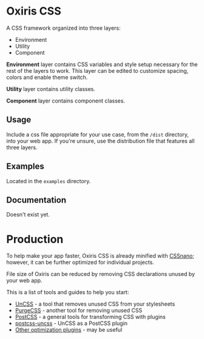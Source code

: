 # Oxiris CSS

A CSS framework organized into three layers:

- Environment
- Utility
- Component

**Environment** layer contains CSS variables and style setup necessary for the rest of the layers to work. This layer can be edited to customize spacing, colors and enable theme switch.

**Utility** layer contains utility classes.

**Component** layer contains component classes.

## Usage

Include a css file appropriate for your use case, from the `/dist` directory, into your web app. If you're unsure, use the distribution file that features all three layers.

## Examples

Located in the `examples` directory.

## Documentation

Doesn't exist yet.

# Production

To help make your app faster, Oxiris CSS is already minified with [CSSnano](https://cssnano.github.io/cssnano/); however, it can be further optimized for individual projects.

File size of Oxiris can be reduced by removing CSS declarations unused by your web app.

This is a list of tools and guides to help you start:

- [UnCSS](https://github.com/uncss/uncss) - a tool that removes unused CSS from your stylesheets
- [PurgeCSS](https://purgecss.com/) - another tool for removing unused CSS
- [PostCSS](https://postcss.org/) - a general tools for transforming CSS with plugins
- [postcss-uncss](https://github.com/uncss/postcss-uncss) - UnCSS as a PostCSS plugin
- [Other optimization plugins](https://postcss.org/docs/postcss-plugins#optimizations) - may be useful
